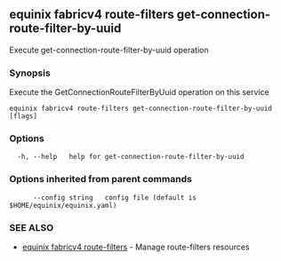 ## equinix fabricv4 route-filters get-connection-route-filter-by-uuid

Execute get-connection-route-filter-by-uuid operation

### Synopsis

Execute the GetConnectionRouteFilterByUuid operation on this service

```
equinix fabricv4 route-filters get-connection-route-filter-by-uuid [flags]
```

### Options

```
  -h, --help   help for get-connection-route-filter-by-uuid
```

### Options inherited from parent commands

```
      --config string   config file (default is $HOME/equinix/equinix.yaml)
```

### SEE ALSO

* [equinix fabricv4 route-filters](equinix_fabricv4_route-filters.md)	 - Manage route-filters resources

